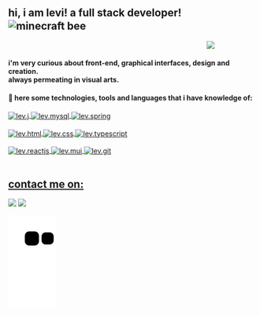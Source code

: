 ## hi, i am levi! a full stack developer!  <img alt="minecraft bee" align="center" height="50" src="https://64.media.tumblr.com/2ae584b0b85021825117ff86d3b33a1b/793085bad90a24ae-7d/s250x400/b78d969076aed3cddf33e565b276e9fe17615075.gifv">
<div>
  
  <img align="right" width="20%" src="https://imgur.com/vGwDB72.gif">

  <br>
  
  #### <p>i'm very curious about front-end, graphical interfaces, design and creation. <br>always permeating in visual arts.</p>
  #### <p>🚀 here some technologies, tools and languages that i have knowledge of:</p>
  <a href="https://github.com/levmn"> 
     
  <img align="center" alt="lev.j" height="25" width="auto" src="https://img.shields.io/badge/Java-ED8B00?style=for-the-badge&logo=java&logoColor=white">   
  <img align="center" alt="lev.mysql" height="25" width="auto" src="https://img.shields.io/badge/MySQL-00000F?style=for-the-badge&logo=mysql&logoColor=white">  
  <img align="center" alt="lev.spring" height="25" width="auto" src="https://img.shields.io/badge/Spring-6DB33F?style=for-the-badge&logo=spring&logoColor=white">
    </br></br>
  <img align="center" alt="lev.html" height="25" width="auto" src="https://img.shields.io/badge/HTML5-E34F26?style=for-the-badge&logo=html5&logoColor=white">
  <img align="center" alt="lev.css" height="25" width="auto" src="https://img.shields.io/badge/CSS3-1572B6?style=for-the-badge&logo=css3&logoColor=white">
  <img align="center" alt="lev.typescript" height="25" width="auto" src="https://img.shields.io/badge/typescript-%23007ACC.svg?style=for-the-badge&logo=typescript&logoColor=white">
    </br></br>
  <img align="center" alt="lev.reactjs" height="25" width="auto" src="https://img.shields.io/badge/react-%2320232a.svg?style=for-the-badge&logo=react&logoColor=%2361DAFB">
  <img align="center" alt="lev.mui" height="25" width="auto" src="https://img.shields.io/badge/MUI-%230081CB.svg?style=for-the-badge&logo=material-ui&logoColor=white">  
  <img align="center" alt="lev.git" height="25" width="auto" src="https://img.shields.io/badge/git-%23F05033.svg?style=for-the-badge&logo=git&logoColor=white">  
 
</div>
  
  <br>
  
   ## contact me on:
  
<div>
  <a href="https://www.linkedin.com/in/levmn/" target="_blank"><img height="25" width="auto" src="https://img.shields.io/badge/-LinkedIn-%230077B5?style=for-the-badge&logo=linkedin&logoColor=white"></a>
  <a href = "mailto:levimncontato@gmail.com"><img height="25" width="auto" src="https://img.shields.io/badge/-Gmail-%23333?style=for-the-badge&logo=gmail&logoColor=white"></a> 
  
 ![Snake animation](https://github.com/levmn/levmn/blob/output/github-contribution-grid-snake.svg)
  
</div>
